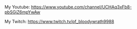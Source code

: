 My Youtube: https://www.youtube.com/channel/UCHAq3xFb8-pbSGjZ6mpYwAw



My Twitch: https://www.twitch.tv/pf_bloodywrath9988
  
